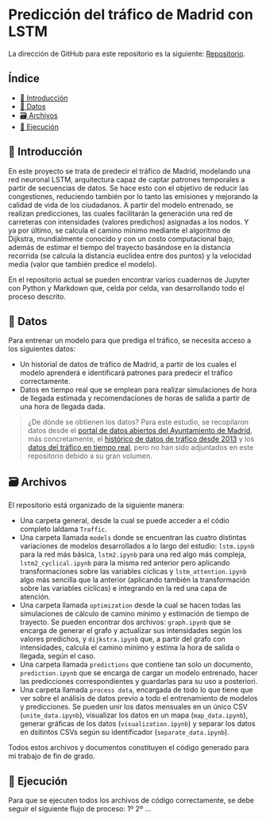 # Predicción del tráfico de Madrid con LSTM

La dirección de GitHub para este repositorio es la siguiente: [Repositorio](https://github.com/lauralardies/Madrid-traffic-Prediction-with-LSTM).

## Índice

- [🔰 Introducción](#-introducción)
- [🧮 Datos](#-datos)
- [🗃️ Archivos](#-archivos)
- [🚀 Ejecución](#-ejecución)

## 🔰 Introducción

En este proyecto se trata de predecir el tráfico de Madrid, modelando una red neuronal LSTM, arquitectura capaz de captar patrones temporales a partir de secuencias de datos. Se hace esto con el objetivo de reducir las congestiones, reduciendo también por lo tanto las emisiones y mejorando la calidad de vida de los ciudadanos. A partir del modelo entrenado, se realizan predicciones, las cuales facilitarán la generación una red de carreteras con intensidades (valores predichos) asignadas a los nodos. Y ya por último, se calcula el camino mínimo mediante el algoritmo de Dijkstra, mundialmente conocido y con un costo computacional bajo, además de estimar el tiempo del trayecto basándose en la distancia recorrida (se calcula la distancia euclidea entre dos puntos) y la velocidad media (valor que también predice el modelo). 

En el repositorio actual se pueden encontrar varios cuadernos de Jupyter con Python y Markdown que, celda por celda, van desarrollando todo el proceso descrito.

## 🧮 Datos

Para entrenar un modelo para que prediga el tráfico, se necesita acceso a los siguientes datos:
- Un historial de datos de tráfico de Madrid, a partir de los cuales el modelo aprenderá e identificará patrones para predecir el tráfico correctamente.
- Datos en tiempo real que se emplean para realizar simulaciones de hora de llegada estimada y recomendaciones de horas de salida a partir de una hora de llegada dada.

> ¿De dónde se obtienen los datos? Para este estudio, se recopilaron datos desde el [portal de datos abiertos del Ayuntamiento de Madrid](https://datos.madrid.es/portal/site/egob), más concretamente, el [histórico de datos de tráfico desde 2013](https://datos.madrid.es/sites/v/index.jsp?vgnextoid=33cb30c367e78410VgnVCM1000000b205a0aRCRD&vgnextchannel=374512b9ace9f310VgnVCM100000171f5a0aRCRD) y los [datos del tráfico en tiempo real](https://datos.madrid.es/sites/v/index.jsp?vgnextoid=02f2c23866b93410VgnVCM1000000b205a0aRCRD&vgnextchannel=374512b9ace9f310VgnVCM100000171f5a0aRCRD), pero no han sido adjuntados en este repositorio debido a su gran volumen.

## 🗃️ Archivos

El repositorio está organizado de la siguiente manera:
- Una carpeta general, desde la cual se puede acceder a el códio completo laldama `Traffic`.
- Una carpeta llamada `models` donde se encuentran las cuatro distintas variaciones de modelos desarrollados a lo largo del estudio: `lstm.ipynb` para la red más básica, `lstm2.ipynb` para una red algo más compleja, `lstm2_cyclical.ipynb` para la misma red anterior pero aplicando transformaciones sobre las variables cíclicas y `lstm_attention.ipynb` algo más sencilla que la anterior (aplicando también la transformación sobre las variables cíclicas) e integrando en la red una capa de atención.
- Una carpeta llamada `optimization` desde la cual se hacen todas las simulaciones de cálculo de camino mínimo y estimación de tiempo de trayecto. Se pueden encontrar dos archivos: `graph.ipynb` que se encarga de generar el grafo y actualizar sus intensidades según los valores predichos, y `dijkstra.ipynb` que, a partir del grafo con intensidades, calcula el camino mínimo y estima la hora de salida o llegada, según el caso.
- Una carpeta llamada `predictions` que contiene tan solo un documento, `prediction.ipynb` que se encarga de cargar un modelo entrenado, hacer las predicciones correspondientes y guardarlas para su uso a posteriori.
- Una carpeta llamada `process data`, encargada de todo lo que tiene que ver sobre el análisis de datos previo a todo el entrenamiento de modelos y predicciones. Se pueden unir los datos mensuales en un único CSV (`unite_data.ipynb`), visualizar los datos en un mapa (`map_data.ipynb`), generar gráficas de los datos (`visualization.ipynb`) y separar los datos en dsitintos CSVs según su identificador (`separate_data.ipynb`).

Todos estos archivos y documentos constituyen el código generado para mi trabajo de fin de grado.

## 🚀 Ejecución

Para que se ejecuten todos los archivos de código correctamente, se debe seguir el siguiente flujo de proceso:
1º
2º
...
